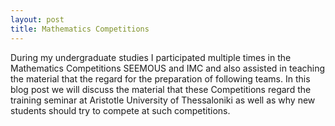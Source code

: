 ```yaml
---
layout: post
title: Mathematics Competitions
---
```


During my undergraduate studies I participated multiple times in the Mathematics Competitions SEEMOUS and IMC and also assisted in teaching the material that the regard for the preparation of following teams. In this blog post we will discuss the material that these Competitions regard the training seminar at Aristotle University of Thessaloniki as well as why new students should try to compete at such competitions.
